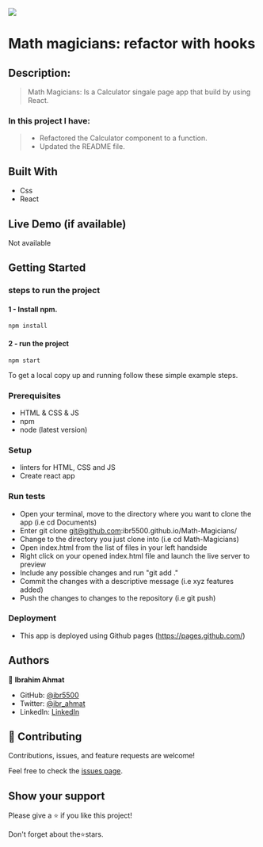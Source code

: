 ![](https://img.shields.io/badge/Microverse-blueviolet)

# Math magicians: refactor with hooks

## Description:

> Math Magicians: Is a Calculator singale page app that build by using React.

### In this project I have:

> - Refactored the Calculator component to a function.
> - Updated the README file.

## Built With

- Css
- React

## Live Demo (if available)

Not available

## Getting Started

### steps to run the project

#### 1 - Install npm.

```
npm install
```

#### 2 - run the project

```
npm start
```

To get a local copy up and running follow these simple example steps.

### Prerequisites

- HTML & CSS & JS
- npm
- node (latest version)

### Setup

- linters for HTML, CSS and JS
- Create react app

### Run tests

- Open your terminal, move to the directory where you want to clone the app (i.e cd Documents)
- Enter git clone git@github.com:ibr5500.github.io/Math-Magicians/
- Change to the directory you just clone into (i.e cd Math-Magicians)
- Open index.html from the list of files in your left handside
- Right click on your opened index.html file and launch the live server to preview
- Include any possible changes and run "git add ."
- Commit the changes with a descriptive message (i.e xyz features added)
- Push the changes to changes to the repository (i.e git push)

### Deployment

- This app is deployed using Github pages (https://pages.github.com/)

## Authors

👤 **Ibrahim Ahmat**

- GitHub: [@ibr5500](https://github.com/ibr5500)
- Twitter: [@ibr_ahmat](https://twitter.com/ibr_ahmat)
- LinkedIn: [LinkedIn](https://www.linkedin.com/in/ibrahim-ahmat-b5513b1a6/)

## 🤝 Contributing

Contributions, issues, and feature requests are welcome!

Feel free to check the [issues page](../../issues/).

## Show your support

Please give a ⭐️ if you like this project!

Don't forget about the⭐️stars.

